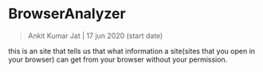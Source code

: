 # BrowserAnalyzer


> Ankit Kumar Jat | 17 jun 2020 (start date)


this is an site that tells us that what information a site(sites that you open in your browser) can get from your browser without your permission.
